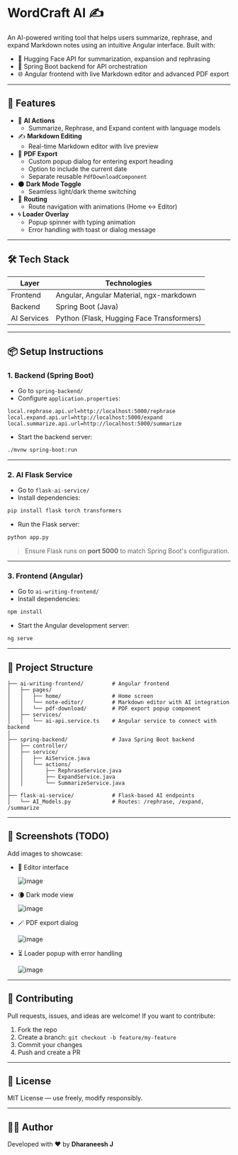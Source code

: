# WordCraft AI ✍️

An AI-powered writing tool that helps users summarize, rephrase, and expand Markdown notes using an intuitive Angular interface. Built with:

- 🧠 Hugging Face API for summarization, expansion and rephrasing
- 🔧 Spring Boot backend for API orchestration
- 🌐 Angular frontend with live Markdown editor and advanced PDF export

---

## 🚀 Features

- 🧠 **AI Actions**
  - Summarize, Rephrase, and Expand content with language models
- ✍️ **Markdown Editing**
  - Real-time Markdown editor with live preview
- 📄 **PDF Export**
  - Custom popup dialog for entering export heading
  - Option to include the current date
  - Separate reusable `PdfDownloadComponent`
- 🌑 **Dark Mode Toggle**
  - Seamless light/dark theme switching
- 🔁 **Routing**
  - Route navigation with animations (Home ↔ Editor)
- 🌀 **Loader Overlay**
  - Popup spinner with typing animation
  - Error handling with toast or dialog message

---

## 🛠️ Tech Stack

| Layer       | Technologies                                    |
|-------------|-------------------------------------------------|
| Frontend    | Angular, Angular Material, ngx-markdown         |
| Backend     | Spring Boot (Java)                              |
| AI Services | Python (Flask, Hugging Face Transformers)       |

---

## 📦 Setup Instructions

### 1. Backend (Spring Boot)

- Go to `spring-backend/`
- Configure `application.properties`:

```properties
local.rephrase.api.url=http://localhost:5000/rephrase
local.expand.api.url=http://localhost:5000/expand
local.summarize.api.url=http://localhost:5000/summarize
````

* Start the backend server:

```bash
./mvnw spring-boot:run
```

---

### 2. AI Flask Service

* Go to `flask-ai-service/`
* Install dependencies:

```bash
pip install flask torch transformers
```

* Run the Flask server:

```bash
python app.py
```

> Ensure Flask runs on **port 5000** to match Spring Boot's configuration.

---

### 3. Frontend (Angular)

* Go to `ai-writing-frontend/`
* Install dependencies:

```bash
npm install
```

* Start the Angular development server:

```bash
ng serve
```

---

## 📁 Project Structure

```
├── ai-writing-frontend/         # Angular frontend
│   ├── pages/
│   │   ├── home/                # Home screen
│   │   └── note-editor/         # Markdown editor with AI integration
│   │   └── pdf-download/        # PDF export popup component
│   ├── services/
│   │   └── ai-api.service.ts    # Angular service to connect with backend
│
├── spring-backend/              # Java Spring Boot backend
│   ├── controller/
│   ├── service/
│   │   ├── AiService.java
│   │   └── actions/
│   │       ├── RephraseService.java
│   │       ├── ExpandService.java
│   │       └── SummarizeService.java
│
├── flask-ai-service/            # Flask-based AI endpoints
│   └── AI_Models.py             # Routes: /rephrase, /expand, /summarize
```

---

## 📸 Screenshots (TODO)

Add images to showcase:

* 📝 Editor interface
  
  ![image](https://github.com/user-attachments/assets/b5b9d7a5-1d5b-43da-92d4-67495456b2fc)


* 🌘 Dark mode view
  
  ![image](https://github.com/user-attachments/assets/d3760825-3280-44c9-ad13-32696e1a52ca)


* 🪄 PDF export dialog
  
  ![image](https://github.com/user-attachments/assets/91ade8d6-3996-4e05-898d-05cbf2fa0676)


* ⏳ Loader popup with error handling
  
  ![image](https://github.com/user-attachments/assets/9f1b47c3-1cdc-4dd8-8e97-de58361f6e09)

---

## 🤝 Contributing

Pull requests, issues, and ideas are welcome!
If you want to contribute:

1. Fork the repo
2. Create a branch: `git checkout -b feature/my-feature`
3. Commit your changes
4. Push and create a PR

---

## 📃 License

MIT License — use freely, modify responsibly.

---

## 👨‍💻 Author

Developed with ❤️ by **Dharaneesh J**

